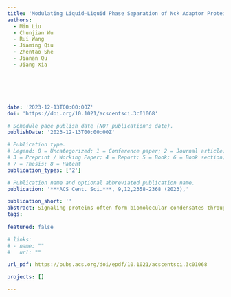 ```yaml
---
title: 'Modulating Liquid–Liquid Phase Separation of Nck Adaptor Protein against Enteropathogenic Escherichia coli Infection'
authors:
  - Min Liu
  - Chunjian Wu
  - Rui Wang
  - Jiaming Qiu
  - Zhentao She
  - Jianan Qu
  - Jiang Xia






date: '2023-12-13T00:00:00Z'
doi: 'https://doi.org/10.1021/acscentsci.3c01068'

# Schedule page publish date (NOT publication's date).
publishDate: '2023-12-13T00:00:00Z'

# Publication type.
# Legend: 0 = Uncategorized; 1 = Conference paper; 2 = Journal article;
# 3 = Preprint / Working Paper; 4 = Report; 5 = Book; 6 = Book section;
# 7 = Thesis; 8 = Patent
publication_types: ['2']

# Publication name and optional abbreviated publication name.
publication: '***ACS Cent. Sci.***, 9,12,2358-2368 (2023),'

publication_short: ''
abstract: Signaling proteins often form biomolecular condensates through liquid–liquid phase separation (LLPS) during intracellular signal transduction. Modulating the LLPS property of intracellular protein condensates will redirect intracellular signals and provide a potential way to regulate cellular physiology. Phosphorylation of multiple tyrosine residues of the transmembrane receptor nephrin is known to drive the LLPS of the adaptor protein Nck and neuronal Wiskott–Aldrich Syndrome protein (N-WASP) and form the Nck signaling complex. Phosphorylation of the translocated intimin receptor (Tir) in the host cell may recruit this enteropathogenic Escherichia coli (EPEC) virulence factor to the Nck signaling complex and lead to the entry of EPEC into the intestine cell. In this work, we first identified a phosphotyrosine (pY)-containing peptide 3pY based on the sequence similarity of nephrin and Tir; 3pY promoted the LLPS of Nck and N-WASP, mimicking the role of phosphorylated nephrin. Next, we designed a covalent blocker of Nck, peptide p1 based on the selected pY peptides, which site-selectively reacted with the SH2 domain of Nck (Nck-SH2) at Lys331 through a proximity-induced reaction. The covalent reaction of p1 with Nck blocked the protein binding site of Nck-SH2 and disintegrated the 3pY/Nck/N-WASP condensates. In the presence of membrane-translocating peptide L17E, p1 entered Caco-2 cells in the cytosol, reduced the number of Nck puncta, and rendered Caco-2 cells resistant to EPEC infection. Site-selective covalent blockage of Nck thereby disintegrates intracellular Nck condensates, inhibits actin reorganization, and shuts down the entrance pathway of EPEC. This work showcases the promotion or inhibition of protein phase separation by synthetic peptides and the use of reactive peptides as LLPS disruptors and signal modulators.
tags:
  
featured: false

# links:
# - name: ""
#   url: ""

url_pdf: https://pubs.acs.org/doi/epdf/10.1021/acscentsci.3c01068

projects: []

---
```





